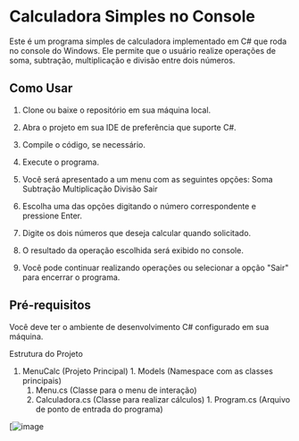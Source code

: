# Calculadora Simples no Console

Este é um programa simples de calculadora implementado em C# que roda no console do Windows. Ele permite que o usuário realize operações de soma, subtração, multiplicação e divisão entre dois números.

## Como Usar

1. Clone ou baixe o repositório em sua máquina local.
1. Abra o projeto em sua IDE de preferência que suporte C#.
1. Compile o código, se necessário.
1. Execute o programa.
1. Você será apresentado a um menu com as seguintes opções:
        Soma
        Subtração
        Multiplicação
        Divisão
        Sair

1. Escolha uma das opções digitando o número correspondente e pressione Enter.
1. Digite os dois números que deseja calcular quando solicitado.
1. O resultado da operação escolhida será exibido no console.
1. Você pode continuar realizando operações ou selecionar a opção "Sair" para encerrar o programa.

## Pré-requisitos
Você deve ter o ambiente de desenvolvimento C# configurado em sua máquina.

Estrutura do Projeto

  1. MenuCalc (Projeto Principal)
    1. Models (Namespace com as classes principais)
      1. Menu.cs (Classe para o menu de interação)
        1. Calculadora.cs (Classe para realizar cálculos)
          1. Program.cs (Arquivo de ponto de entrada do programa)

[![image](https://github.com/Stal91/Calculator_Menu/assets/105076457/28093f92-1687-4b7b-9bca-e87ef9b56f48)


